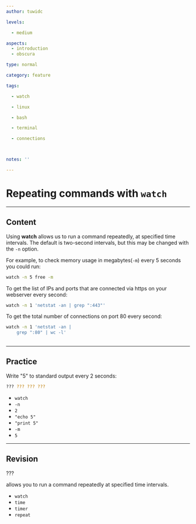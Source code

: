```yaml
---
author: tuwidc

levels:

  - medium

aspects:
  - introduction
  - obscura

type: normal

category: feature

tags:

  - watch

  - linux

  - bash

  - terminal

  - connections



notes: ''

---
```


# Repeating commands with `watch`

---
## Content

Using **watch** allows us to run a command repeatedly, at specified time intervals.
The default is two-second intervals, but this may be changed with the `-n` option.

For example, to check memory usage in megabytes(`-m`) every 5 seconds you could run:
```bash
watch -n 5 free -m
```

To get the list of IPs and ports that are connected via https on your webserver every second: 
```bash
watch -n 1 'netstat -an | grep ":443"'
```
To get the total number of connections on port 80 every second: 
```bash
watch -n 1 'netstat -an | 
    grep ":80" | wc -l'
 
```

---
## Practice

Write "5" to standard output every 2 seconds:
```bash
??? ??? ??? ???
```

* `watch`
* `-n`
* `2`
* `"echo 5"`
* `"print 5"`
* `-m`
* `5`

---
## Revision

??? 

allows you to run a command repeatedly at specified time intervals.

* `watch` 
* `time` 
* `timer` 
* `repeat`

 
